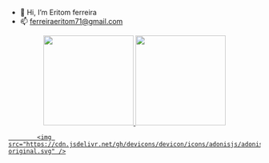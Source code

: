 - 👋 Hi, I’m Eritom ferreira
- 📫 ferreiraeritom71@gmail.com




<div align="center">
  <a href="https://github.com/eritomnoble">
  <img height="180em" src="https://github-readme-stats.vercel.app/api?username=eritomnoble&show_icons=true&theme=dracula&include_all_commits=true&count_private=true"/>
  <img height="180em" src="https://github-readme-stats.vercel.app/api/top-langs/?username=eritomnoble&layout=compact&langs_count=7&theme=dracula"/>
   
</div>
  
  
  <div>

            <img src="https://cdn.jsdelivr.net/gh/devicons/devicon/icons/adonisjs/adonisjs-original.svg" />
</div>
